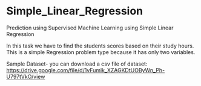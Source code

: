 # Simple_Linear_Regression

Prediction using Supervised Machine Learning using Simple Linear Regression

In this task we have to find the students scores based on their study hours. This is a simple Regression problem type because it has only two variables. 

Sample Dataset- you can download a csv file of dataset: https://drive.google.com/file/d/1vFumlk_XZAGKDtUOByWn_Ph-U797tVkO/view
